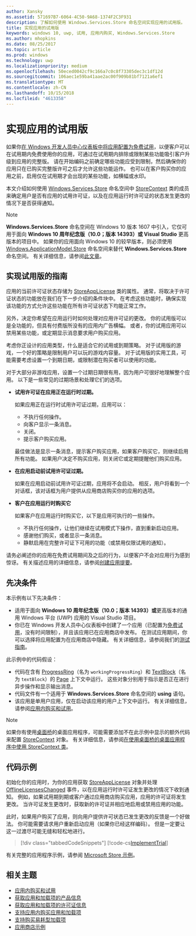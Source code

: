 ```yaml
---
author: Xansky
ms.assetid: 571697B7-6064-4C50-9A68-1374F2C3F931
description: 了解如何使用 Windows.Services.Store 命名空间实现应用的试用版。
title: 实现应用的试用版
keywords: windows 10, uwp, 试用, 应用内购买, Windows.Services.Store
ms.author: mhopkins
ms.date: 08/25/2017
ms.topic: article
ms.prod: windows
ms.technology: uwp
ms.localizationpriority: medium
ms.openlocfilehash: 50eced0042cf9c166a7c0c8f73305dec3c1df12d
ms.sourcegitcommit: 106aec1e59ba41aae2ac00f909b81bf7121a6ef1
ms.translationtype: MT
ms.contentlocale: zh-CN
ms.lasthandoff: 10/15/2018
ms.locfileid: "4613358"
---
```

# <a name="implement-a-trial-version-of-your-app"></a>实现应用的试用版

如果你[在 Windows 开发人员中心仪表板中将应用配置为免费试用](../publish/set-app-pricing-and-availability.md#free-trial)，以便客户可以在试用期内免费使用你的应用，可通过在试用期内排除或限制某些功能吸引客户升级到应用的完整版。 请在开始编码之前确定哪些功能应受到限制，然后确保你的应用只在已购买完整版许可之后才允许这些功能运作。 也可以在客户购买你的应用之前，启用仅在试用期才会出现的某些功能，如横幅或水印。

本文介绍如何使用 [Windows.Services.Store](https://msdn.microsoft.com/library/windows/apps/windows.services.store.aspx) 命名空间中 [StoreContext](https://msdn.microsoft.com/library/windows/apps/windows.services.store.storecontext.aspx) 类的成员来确定用户是否有应用的试用许可证，以及在应用运行时许可证的状态发生更改的情况下是否获得通知。 

> [!NOTE]
> **Windows.Services.Store** 命名空间在 Windows 10 版本 1607 中引入，它仅可用于面向 **Windows 10 周年纪念版（10.0；版本 14393）或 Visual Studio** 更高版本的项目中。 如果你的应用面向 Windows 10 的较早版本，则必须使用 [Windows.ApplicationModel.Store](https://msdn.microsoft.com/library/windows/apps/windows.applicationmodel.store.aspx) 命名空间来替代 **Windows.Services.Store** 命名空间。 有关详细信息，请参阅[此文章](exclude-or-limit-features-in-a-trial-version-of-your-app.md)。

## <a name="guidelines-for-implementing-a-trial-version"></a>实现试用版的指南

应用的当前许可证状态存储为 [StoreAppLicense](https://msdn.microsoft.com/library/windows/apps/windows.services.store.storeapplicense.aspx) 类的属性。 通常，将取决于许可证状态的功能放在我们在下一步介绍的条件块中。 在考虑这些功能时，确保实现该功能的方式允许这些功能在所有许可证状态下均能正常工作。

另外，决定你希望在应用运行时如何处理对应用许可证的更改。 你的试用版可以是全功能的，但具有付费版所没有的应用内广告横幅。 或者，你的试用应用可以禁用某些功能，或定期显示消息要求用户购买应用。

考虑你正设计的应用类型，什么是适合它的试用或到期策略。 对于试用版的游戏，一个好的策略是限制用户可以玩的游戏内容量。 对于试用版的实用工具，可能需要考虑设置一个到期日期，或限制潜在购买者可以使用的功能。

对于大部分非游戏应用，设置一个过期日期很有用，因为用户可很好地理解整个应用。 以下是一些常见的过期场景和处理它们的选项。

-   **试用许可证在应用正在运行时过期。**

    如果应用正在运行时试用许可证过期，应用可以：

    -   不执行任何操作。
    -   向客户显示一条消息。
    -   关闭。
    -   提示客户购买应用。

    最佳做法是显示一条消息，提示客户购买应用，如果客户购买它，则继续启用所有功能。 如果用户决定不购买应用，则关闭它或定期提醒他们购买应用。

-   **在应用启动前试用许可证过期。**

    如果在应用启动前试用许可证过期，应用将不会启动。 相反，用户将看到一个对话框，该对话框为用户提供从应用商店购买你的应用的选项。

-   **客户在应用运行时购买它**

    如果客户在应用运行时购买它，以下是应用可执行的一些操作。

    -   不执行任何操作，让他们继续在试用模式下操作，直到重新启动应用。
    -   感谢他们购买，或者显示一条消息。
    -   静默启用在完整许可证下可用的功能（或禁用仅限试用的通知）。

请务必阐述你的应用在免费试用期间及之后的行为，以便客户不会对应用行为感到惊讶。 有关描述应用的详细信息，请参阅[创建应用提要](https://msdn.microsoft.com/library/windows/apps/mt148529)。

## <a name="prerequisites"></a>先决条件

本示例有以下先决条件：
* 适用于面向 **Windows 10 周年纪念版（10.0；版本 14393）或**更高版本的通用 Windows 平台 (UWP) 应用的 Visual Studio 项目。
* 你已在 Windows 开发人员中心仪表板中创建了一个应用（已配置为[免费试用](https://msdn.microsoft.com/windows/uwp/publish/set-app-pricing-and-availability)，没有时间限制），并且该应用已在应用商店中发布。 在测试应用期间，你可以选择将应用配置为在应用商店中隐藏。 有关详细信息，请参阅我们的[测试指南](in-app-purchases-and-trials.md#testing)。

此示例中的代码假设：
* 代码在含有 [ProgressRing](https://msdn.microsoft.com/library/windows/apps/windows.ui.xaml.controls.progressring.aspx)（名为 ```workingProgressRing```）和 [TextBlock](https://msdn.microsoft.com/library/windows/apps/windows.ui.xaml.controls.textblock.aspx)（名为 ```textBlock```）的 [Page](https://msdn.microsoft.com/library/windows/apps/windows.ui.xaml.controls.page.aspx) 上下文中运行。 这些对象分别用于指示是否正在进行异步操作和显示输出消息。
* 代码文件有一个适用于 **Windows.Services.Store** 命名空间的 **using** 语句。
* 该应用是单用户应用，仅在启动该应用的用户上下文中运行。 有关详细信息，请参阅[应用内购买和试用](in-app-purchases-and-trials.md#api_intro)。

> [!NOTE]
> 如果你有使用[桌面桥](https://developer.microsoft.com/windows/bridges/desktop)的桌面应用程序，可能需要添加不在此示例中显示的额外代码来配置 [StoreContext](https://msdn.microsoft.com/library/windows/apps/windows.services.store.storecontext.aspx) 对象。 有关详细信息，请参阅[在使用桌面桥的桌面应用程序中使用 StoreContext 类](in-app-purchases-and-trials.md#desktop)。

## <a name="code-example"></a>代码示例

初始化你的应用时，为你的应用获取 [StoreAppLicense](https://msdn.microsoft.com/library/windows/apps/windows.services.store.storeapplicense.aspx) 对象并处理 [OfflineLicensesChanged](https://docs.microsoft.com/uwp/api/windows.services.store.storecontext.offlinelicenseschanged) 事件，以在应用运行时许可证发生更改的情况下收到通知。 例如，如果试用期到期或客户通过应用商店购买应用，应用的许可证将发生更改。 当许可证发生更改时，获取新的许可证并相应地启用或禁用应用的功能。

此时，如果用户购买了应用，则向用户提供许可状态已发生更改的反馈是一个好做法。 你可能需要请求用户重新启动应用（如果你已经这样编码）。 但是一定要让这一过渡尽可能无缝和轻松地进行。

> [!div class="tabbedCodeSnippets"]
[!code-cs[ImplementTrial](./code/InAppPurchasesAndLicenses_RS1/cs/ImplementTrialPage.xaml.cs#ImplementTrial)]

有关完整的应用程序示例，请参阅 [Microsoft Store 示例](https://github.com/Microsoft/Windows-universal-samples/tree/master/Samples/Store)。

## <a name="related-topics"></a>相关主题

* [应用内购买和试用](in-app-purchases-and-trials.md)
* [获取应用和加载项的产品信息](get-product-info-for-apps-and-add-ons.md)
* [获取应用和加载项的许可证信息](get-license-info-for-apps-and-add-ons.md)
* [支持应用内购买应用和加载项](enable-in-app-purchases-of-apps-and-add-ons.md)
* [支持购买易耗型加载项](enable-consumable-add-on-purchases.md)
* [应用商店示例](https://github.com/Microsoft/Windows-universal-samples/tree/master/Samples/Store)
